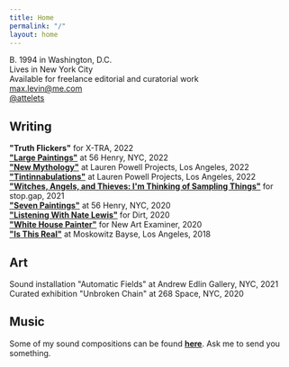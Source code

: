 ```yaml
---
title: Home
permalink: "/"
layout: home
---
```


B. 1994 in Washington, D.C.
<br>Lives in New York City
<br>Available for freelance editorial and curatorial work
<br>[max.levin@me.com](mailto:max.levin@me.com)
<br>[@attelets](https://www.instagram.com/attelets/) 

## Writing

**"Truth Flickers"** for X-TRA, 2022
<br>**["Large Paintings"](https://56henry.nyc/exhibitions/large-paintings)** at 56 Henry, NYC, 2022
<br>**["New Mythology"](https://www.laurenpowellprojects.com/exhibitions/2022/newmythology)** at Lauren Powell Projects, Los Angeles, 2022
<br>**["Tintinnabulations"](https://www.laurenpowellprojects.com/exhibitions/2022/tintinnabulations)** at Lauren Powell Projects, Los Angeles, 2022
<br>**["Witches, Angels, and Thieves: I'm Thinking of Sampling Things"](https://www.owenchristoph.com/shop/stopgap003)** for stop.gap, 2021
<br>**["Seven Paintings"](https://56henry.nyc/exhibitions/seven-paintings)** at 56 Henry, NYC, 2020
<br>**["Listening With Nate Lewis"](https://www.dirtdmv.com/writing/2020/5/31/listening-with-nate-lewis)** for Dirt, 2020
<br>**["White House Painter"](http://www.newartexaminer.net/white-house-painter/)** for New Art Examiner, 2020
<br>**["Is This Real"](http://www.moskowitzbayse.com/eleanor-swordy-is-this-real)** at Moskowitz Bayse, Los Angeles, 2018

## Art

Sound installation "Automatic Fields" at Andrew Edlin Gallery, NYC, 2021
<br>Curated exhibition "Unbroken Chain" at 268 Space, NYC, 2020

## Music

Some of my sound compositions can be found **[here](https://maxlevin.bandcamp.com)**. Ask me to send you something.